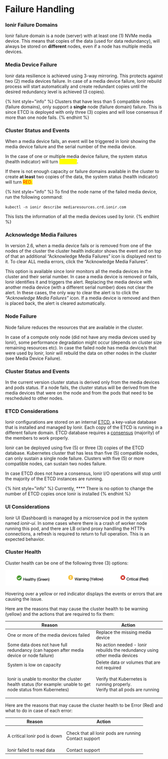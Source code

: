 # Failure Handling

### Ionir Failure Domains

Ionir failure domain is a node (server) with at least one (1) NVMe media device. This means that copies of the data (used for data redundancy), will always be stored on **different** nodes, even if a node has multiple media devices.

### Media Device Failure

Ionir data resilience is achieved using 3-way mirroring. This protects against two (2) media devices failure. In case of a media device failure, Ionir rebuild process will start automatically and create redundant copies until the desired redundancy level is achieved (3 copies).

{% hint style="info" %}
Clusters that have less than 5 compatible nodes (failure domains), only support a **single** node (failure domain) failure. This is since ETCD is deployed with only three (3) copies and will lose consensus if more than one node fails.
{% endhint %}

### Cluster Status and Events

When a media device fails, an event will be triggered in Ionir showing the media device failure and the serial number of the media device.

In the case of one or multiple media device failure, the system status (health indicator) will turn <mark style="color:yellow;">YELLOW</mark>.

If there is not enough capacity or failure domains available in the cluster to create **at least** two copies of the data, the system status (health indicator) will turn <mark style="color:red;">RED.</mark>

{% hint style="info" %}
To find the node name of the failed media device, run the following command:

`kubectl -n ionir describe mediaresources.crd.ionir.com`

This lists the information of all the media devices used by Ionir.
{% endhint %}

### Acknowledge Media Failures

In version 2.6, when a media device fails or is removed from one of the nodes of the cluster the cluster health indicator shows the event and on top of that an additional “Acknowledge Media Failures” icon is displayed next to it. To clear ALL media errors, click the “Acknowledge Media Failures”.

This option is available since Ionir monitors all the media devices in the cluster and their serial number. In case a media device is removed or fails, Ionir identifies it and triggers the alert. Replacing the media device with another media device (with a different serial number) does not clear the alert. In these cases, the only way to clear the alert is to click the _“Acknowledge Media Failures”_ icon. If a media device is removed and then is placed back, the alert is cleared automatically.

### Node Failure

Node failure reduces the resources that are available in the cluster.

In case of a compute only node (did not have any media devices used by Ionir), some performance degradation might occur (depends on cluster size remaining resources etc). <mark style="color:red;"></mark> In case the failed node has media device/s that were used by Ionir, Ionir will rebuild the data on other nodes in the cluster (see Media Device Failure).

### Cluster Status and Events

In the current version cluster status is derived only from the media devices and pods status. If a node fails, the cluster status will be derived from the media devices that were on the node and from the pods that need to be rescheduled to other nodes.

### ETCD Considerations

Ionir configurations are stored on an internal [ETCD](https://etcd.io), a key-value database that is installed and managed by Ionir. Each copy of the ETCD is running in a different failure domain.  ETCD database requires a [consensus](https://blog.containership.io/etcd/) (majority) of the members to work properly.

Ionir can be deployed using five (5) or three (3) copies of the ETCD database. Kubernetes cluster that has less than five (5) compatible nodes, can only sustain a single node failure. Clusters with five (5) or more compatible nodes, can sustain two nodes failure.

In case ETCD does not have a consensus, Ionir I/O operations will stop until the majority of the ETCD instances are running.

{% hint style="info" %}
Currently, **** There is no option to change the number of ETCD copies once Ionir is installed
{% endhint %}

### UI Considerations

Ionir UI (Dashboard) is managed by a microservice pod in the system named _ionir-ui_. In some cases where there is a crash of worker node running this pod, and there are LB or/and proxy handling the HTTPs connections, a refresh is required to return to full operation. This is an expected behavior.

### Cluster Health

Cluster health can be one of the following three (3) options:

![](<../.gitbook/assets/Screen Shot 2022-03-06 at 20.35.37.png>)

Hovering over a yellow or red indicator displays the events or errors that are causing the issue.

Here are the reasons that may cause the cluster health to be warning (yellow) and the actions that are required to fix them:



| **Reason**                                                                                                    | **Action**                                                                             |
| ------------------------------------------------------------------------------------------------------------- | -------------------------------------------------------------------------------------- |
| One or more of the media devices failed                                                                       | Replace the missing media device                                                       |
| Some data does not have full redundancy (can happen after media device or node failure)                       | No action needed - Ionir rebuilds the redundancy using other media devices             |
| System is low on capacity                                                                                     | Delete data or volumes that are not required                                           |
| Ionir is unable to monitor the cluster health status (for example: unable to get node status from Kubernetes) | <p>Verify that Kubernetes is running properly.<br>Verify that all pods are running</p> |

Here are the reasons that may cause the cluster health to be Error (Red) and what to do in case of each error:



| **Reason**                   | **Action**                                                      |
| ---------------------------- | --------------------------------------------------------------- |
| A critical Ionir pod is down | <p>Check that all Ionir pods are running<br>Contact support</p> |
| Ionir failed to read data    | Contact support                                                 |

